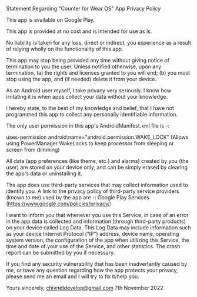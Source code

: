 
Statement Regarding "Counter for Wear OS" App Privacy Policy

This app is available on Google Play.

This app is provided at no cost and is intended for use as is.

No liability is taken for any loss, direct or indirect, you experience as a result of relying wholly on the functionality of this app.

This app may stop being provided any time without giving notice of termination to you the user. Unless notified otherwise, upon any termination, (a) the rights and licenses granted to you will end; (b) you must stop using the app, and (if needed) delete it from your device.

As an Android user myself, I take privacy very seriously. I know how irritating it is when apps collect your data without your knowledge.

I hereby state, to the best of my knowledge and belief, that I have not programmed this app to collect any personally identifiable information. 

The only user permission in this app's AndroidManifest.xml file is -:

uses-permission android:name="android.permission.WAKE_LOCK"
(Allows using PowerManager WakeLocks to keep processor from sleeping or screen from dimming)

All data (app preferences (like theme, etc.) and alarms) created by you (the user) are stored on your device only, and can be simply erased by clearing the app's data or uninstalling it.

The app does use third-party services that may collect information used to identify you. A link to the privacy policy of third-party service providers (known to me) used by the app are -:
Google Play Services (https://www.google.com/policies/privacy/)

I want to inform you that whenever you use this Service, in case of an error in the app data is collected and information (through third-party products) on your device called Log Data. This Log Data may include information such as your device Internet Protocol (“IP”) address, device name, operating system version, the configuration of the app when utilizing this Service, the time and date of your use of the Service, and other statistics. The crash report can be submitted by you if necessary.

If you find any security vulnerability that has been inadvertently caused by me, or have any question regarding how the app protects your privacy, please send me an email and I will try to fix it/help you.

Yours sincerely,
chivnetdevelop@gmail.com
7th November 2022
